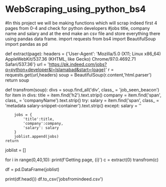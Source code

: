 # WebScraping_using_python_bs4
#In this project we will be making functions which will scrap indeed first 4 pages from 0-4 and check for python developers #jobs title, company name and salary and at the end make an csv file and store everything there using pandas data frame. 
import requests
from bs4 import BeautifulSoup
import pandas as pd


def extract(page):
    headers = {'User-Agent': 'Mozilla/5.0 (X11; Linux x86_64) AppleWebKit/537.36 (KHTML, like Gecko) Chrome/97.0.4692.71 Safari/537.36'} 
    url = 'https://pk.indeed.com/jobs?q=python+developer&l=Islamabad&start={page}'
    r = requests.get(url,headers)
    soup = BeautifulSoup(r.content,'html.parser')
    return soup

def transfrom(soup):
    divs = soup.find_all('div', class_ = 'job_seen_beacon')
    for item in divs:
        title = item.find('h2').text.strip()
        company = item.find('span', class_ = 'companyName').text.strip()
        try:
            salary = item.find('span', class_ = 'metadata salary-snippet-container').text.strip()
        except:
            salary = ''
        
        jobs = {
            'title':title,
            'company':company,
            'salary': salary
        }
        joblist.append(jobs)
    return

joblist = []  

for i in range(0,40,10):
    print(f'Getting page, {i}')
    c = extract(0)
    transfrom(c)

df = pd.DataFrame(joblist)

print(df.head())
df.to_csv('jobsfromindeed.csv')
